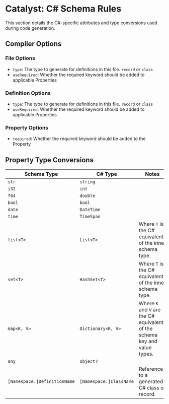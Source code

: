 # Catalyst: C# Schema Rules
This section details the C#-specific attributes and type conversions used during code generation.

## Compiler Options
### File Options
- `type`: The type to generate for definitions in this file. `record` or `class`
- `useRequired`: Whether the required keyword should be added to applicable Properties

### Definition Options
- `type`: The type to generate for definitions in this file. `record` or `class`
- `useRequired`: Whether the required keyword should be added to applicable Properties

### Property Options
- `required`: Whether the required keyword should be added to the Property

## Property Type Conversions
| Schema Type                  | C# Type                 | Notes                                                                       |
|------------------------------|-------------------------|-----------------------------------------------------------------------------|
| `str`                        | `string`                |                                                                             |
| `i32`                        | `int`                   |                                                                             |
| `f64`                        | `double`                |                                                                             |
| `bool`                       | `bool`                  |                                                                             |
| `date`                       | `DateTime`              |                                                                             |
| `time`                       | `TimeSpan`              |                                                                             |
| `list<T>`                    | `List<T>`               | Where `T` is the C# equivalent of the inner schema type.                    |
| `set<T>`                     | `HashSet<T>`            | Where `T` is the C# equivalent of the inner schema type.                    |
| `map<K, V>`                  | `Dictionary<K, V>`      | Where `K` and `V` are the C# equivalents of the schema key and value types. |
| `any`                        | `object?`               |                                                                             |
| `[Namespace.]DefinitionName` | `[Namespace.]ClassName` | Reference to a generated C# class or record.                                |
